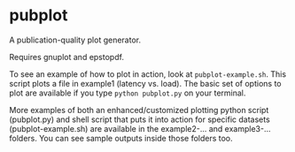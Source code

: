 # pubplot
A publication-quality plot generator.

Requires gnuplot and epstopdf.

To see an example of how to plot in action, look at
`pubplot-example.sh`. This script plots a file in example1
(latency vs. load). The basic set of options to plot are
available if you type `python pubplot.py` on your terminal.

More examples of both an enhanced/customized plotting python
script (pubplot.py) and shell script that puts it into
action for specific datasets (pubplot-example.sh) are
available in the example2-... and example3-... folders. You
can see sample outputs inside those folders too.



